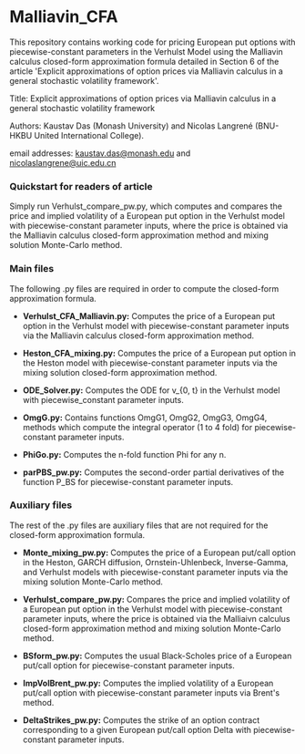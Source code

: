 # Malliavin_CFA
This repository contains working code for pricing European put options with piecewise-constant parameters in the Verhulst Model using the Malliavin calculus closed-form approximation formula detailed in Section 6 of the article 'Explicit approximations of option prices via Malliavin calculus in a general stochastic volatility framework'. 

Title: Explicit approximations of option prices via Malliavin calculus in a general stochastic volatility framework

Authors: Kaustav Das (Monash University) and Nicolas Langrené (BNU-HKBU United International College).

email addresses: kaustav.das@monash.edu and nicolaslangrene@uic.edu.cn




### Quickstart for readers of article

Simply run Verhulst_compare_pw.py, which computes and compares the price and implied volatility of a European put option in the Verhulst model with piecewise-constant parameter inputs, where the price is obtained via the Malliavin calculus closed-form approximation method and mixing solution Monte-Carlo method.

### Main files 

The following .py files are required in order to compute the closed-form approximation formula.

- **Verhulst_CFA_Malliavin.py:**
  Computes the price of a European put option in the Verhulst model with piecewise-constant parameter inputs via the Malliavin calculus closed-form approximation method.
  
- **Heston_CFA_mixing.py:**
    Computes the price of a European put option in the Heston model with piecewise-constant parameter inputs via the mixing solution closed-form approximation method.
  
- **ODE_Solver.py:**
  Computes the ODE for v_{0, t} in the Verhulst model with piecewise_constant parameter inputs.
    
- **OmgG.py:**
  Contains functions OmgG1, OmgG2, OmgG3, OmgG4, methods which compute the integral operator (1 to 4 fold) for piecewise-constant parameter inputs.
  
- **PhiGo.py:**
  Computes the n-fold function Phi for any n.
  
- **parPBS_pw.py:**
  Computes the second-order partial derivatives of the function P_BS for piecewise-constant parameter inputs.
  




### Auxiliary files
The rest of the .py files are auxiliary files that are not required for the closed-form approximation formula.

- **Monte_mixing_pw.py:**
    Computes the price of a European put/call option in the Heston, GARCH diffusion, Ornstein-Uhlenbeck, Inverse-Gamma, and Verhulst models with piecewise-constant parameter inputs via the mixing solution Monte-Carlo method.
  
- **Verhulst_compare_pw.py:**
    Compares the price and implied volatility of a European put option in the Verhulst model with piecewise-constant parameter inputs, where the price is obtained via the Malliaivn calculus closed-form approximation method and mixing solution Monte-Carlo method.
    
- **BSform_pw.py:** 
  Computes the usual Black-Scholes price of a European put/call option for piecewise-constant parameter inputs.
  
- **ImpVolBrent_pw.py:** 
  Computes the implied volatility of a European put/call option with piecewise-constant parameter inputs via Brent's method. 
  
- **DeltaStrikes_pw.py:**
  Computes the strike of an option contract corresponding to a given European put/call option Delta with piecewise-constant parameter inputs.

